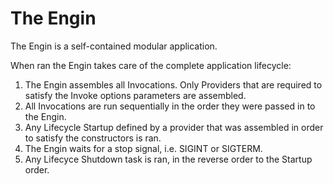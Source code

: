 # The Engin

The Engin is a self-contained modular application.

When ran the Engin takes care of the complete application lifecycle:
1. The Engin assembles all Invocations. Only Providers that are required to satisfy
   the Invoke options parameters are assembled.
2. All Invocations are run sequentially in the order they were passed in to the Engin.
3. Any Lifecycle Startup defined by a provider that was assembled in order to satisfy
   the constructors is ran.
4. The Engin waits for a stop signal, i.e. SIGINT or SIGTERM.
5. Any Lifecyce Shutdown task is ran, in the reverse order to the Startup order.

